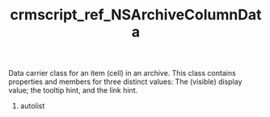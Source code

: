 ﻿---
title: crmscript_ref_NSArchiveColumnData
description: NSArchiveColumnData
intellisense: Void.NSArchiveColumnData
keywords: NSArchiveColumnData
so.topic: reference
---

Data carrier class for an item (cell) in an archive. This class contains properties and members for three distinct values: The (visible) display value; the tooltip hint, and the link hint.

1. autolist 

